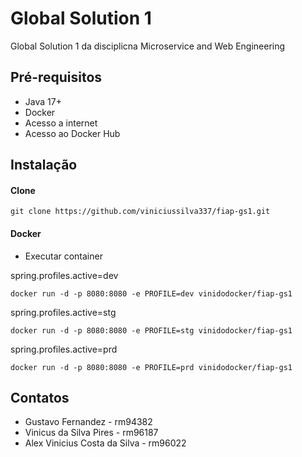 # Global Solution 1

Global Solution 1 da disciplicna Microservice and Web Engineering

## Pré-requisitos

- Java 17+
- Docker
- Acesso a internet
- Acesso ao Docker Hub

## Instalação

#### Clone

```
git clone https://github.com/viniciussilva337/fiap-gs1.git
```

#### Docker

* Executar container

spring.profiles.active=dev

```
docker run -d -p 8080:8080 -e PROFILE=dev vinidodocker/fiap-gs1
```

spring.profiles.active=stg

```
docker run -d -p 8080:8080 -e PROFILE=stg vinidodocker/fiap-gs1
```

spring.profiles.active=prd

```
docker run -d -p 8080:8080 -e PROFILE=prd vinidodocker/fiap-gs1
```

## Contatos

- Gustavo Fernandez - rm94382
- Vinicus da Silva Pires - rm96187
- Alex Vinicius Costa da Silva - rm96022
